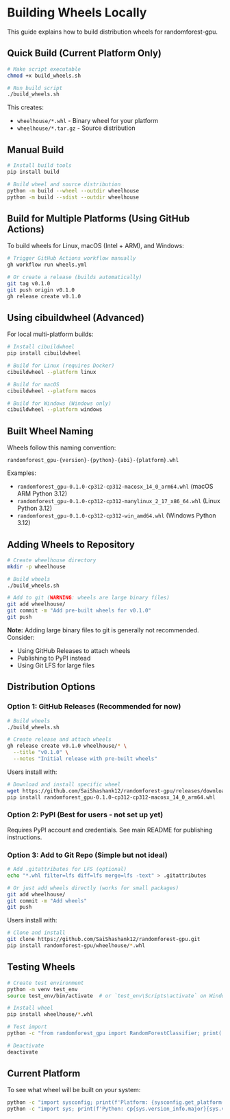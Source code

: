 # Building Wheels Locally

This guide explains how to build distribution wheels for randomforest-gpu.

## Quick Build (Current Platform Only)

```bash
# Make script executable
chmod +x build_wheels.sh

# Run build script
./build_wheels.sh
```

This creates:
- `wheelhouse/*.whl` - Binary wheel for your platform
- `wheelhouse/*.tar.gz` - Source distribution

## Manual Build

```bash
# Install build tools
pip install build

# Build wheel and source distribution
python -m build --wheel --outdir wheelhouse
python -m build --sdist --outdir wheelhouse
```

## Build for Multiple Platforms (Using GitHub Actions)

To build wheels for Linux, macOS (Intel + ARM), and Windows:

```bash
# Trigger GitHub Actions workflow manually
gh workflow run wheels.yml

# Or create a release (builds automatically)
git tag v0.1.0
git push origin v0.1.0
gh release create v0.1.0
```

## Using cibuildwheel (Advanced)

For local multi-platform builds:

```bash
# Install cibuildwheel
pip install cibuildwheel

# Build for Linux (requires Docker)
cibuildwheel --platform linux

# Build for macOS
cibuildwheel --platform macos

# Build for Windows (Windows only)
cibuildwheel --platform windows
```

## Built Wheel Naming

Wheels follow this naming convention:
```
randomforest_gpu-{version}-{python}-{abi}-{platform}.whl
```

Examples:
- `randomforest_gpu-0.1.0-cp312-cp312-macosx_14_0_arm64.whl` (macOS ARM Python 3.12)
- `randomforest_gpu-0.1.0-cp312-cp312-manylinux_2_17_x86_64.whl` (Linux Python 3.12)
- `randomforest_gpu-0.1.0-cp312-cp312-win_amd64.whl` (Windows Python 3.12)

## Adding Wheels to Repository

```bash
# Create wheelhouse directory
mkdir -p wheelhouse

# Build wheels
./build_wheels.sh

# Add to git (WARNING: wheels are large binary files)
git add wheelhouse/
git commit -m "Add pre-built wheels for v0.1.0"
git push
```

**Note:** Adding large binary files to git is generally not recommended. Consider:
- Using GitHub Releases to attach wheels
- Publishing to PyPI instead
- Using Git LFS for large files

## Distribution Options

### Option 1: GitHub Releases (Recommended for now)

```bash
# Build wheels
./build_wheels.sh

# Create release and attach wheels
gh release create v0.1.0 wheelhouse/* \
  --title "v0.1.0" \
  --notes "Initial release with pre-built wheels"
```

Users install with:
```bash
# Download and install specific wheel
wget https://github.com/SaiShashank12/randomforest-gpu/releases/download/v0.1.0/randomforest_gpu-0.1.0-cp312-cp312-macosx_14_0_arm64.whl
pip install randomforest_gpu-0.1.0-cp312-cp312-macosx_14_0_arm64.whl
```

### Option 2: PyPI (Best for users - not set up yet)

Requires PyPI account and credentials. See main README for publishing instructions.

### Option 3: Add to Git Repo (Simple but not ideal)

```bash
# Add .gitattributes for LFS (optional)
echo "*.whl filter=lfs diff=lfs merge=lfs -text" > .gitattributes

# Or just add wheels directly (works for small packages)
git add wheelhouse/
git commit -m "Add wheels"
git push
```

Users install with:
```bash
# Clone and install
git clone https://github.com/SaiShashank12/randomforest-gpu.git
pip install randomforest-gpu/wheelhouse/*.whl
```

## Testing Wheels

```bash
# Create test environment
python -m venv test_env
source test_env/bin/activate  # or `test_env\Scripts\activate` on Windows

# Install wheel
pip install wheelhouse/*.whl

# Test import
python -c "from randomforest_gpu import RandomForestClassifier; print('✓ Success!')"

# Deactivate
deactivate
```

## Current Platform

To see what wheel will be built on your system:

```bash
python -c "import sysconfig; print(f'Platform: {sysconfig.get_platform()}')"
python -c "import sys; print(f'Python: cp{sys.version_info.major}{sys.version_info.minor}')"
```

